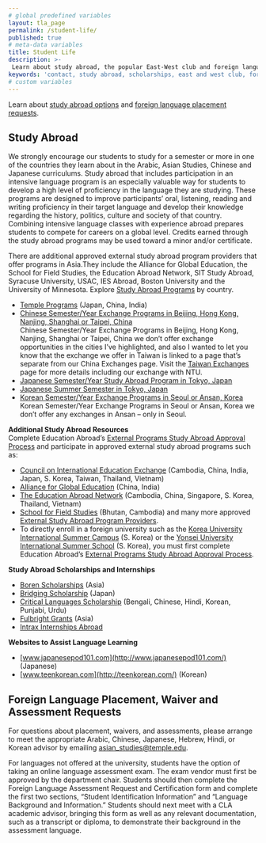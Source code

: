```yaml
---
# global predefined variables
layout: tla_page
permalink: /student-life/
published: true
# meta-data variables
title: Student Life
description: >-
 Learn about study abroad, the popular East-West club and foreign language placement.
keywords: 'contact, study abroad, scholarships, east and west club, foreign language assessment'
# custom variables
---
```

Learn about [study abroad options](#study-abroad) and [foreign language placement requests](#foreign-language-placement-waiver-and-assessment-requests).

## Study Abroad
We strongly encourage our students to study for a semester or more in one of the countries they learn about in the Arabic, Asian Studies, Chinese and Japanese curriculums. Study abroad that includes participation in an intensive language program is an especially valuable way for students to develop a high level of proficiency in the language they are studying. These programs are designed to improve participants’ oral, listening, reading and writing proficiency in their target language and develop their knowledge regarding the history, politics, culture and society of that country. Combining intensive language classes with experience abroad prepares students to compete for careers on a global level. Credits earned through the study abroad programs may be used toward a minor and/or certificate.

There are additional approved external study abroad program providers that offer programs in Asia.They include the Alliance for Global Education, the School for Field Studies, the Education Abroad Network, SIT Study Abroad, Syracuse University, USAC, IES Abroad, Boston University and the University of Minnesota. Explore [Study Abroad Programs](https://studyabroad.temple.edu/programs) by country.

- [Temple Programs](http://www.temple.edu/studyabroad/) (Japan, China, India)
- [Chinese Semester/Year Exchange Programs in Beijing, Hong Kong, Nanjing, Shanghai or Taipei, China](https://studyabroad.temple.edu/temple-exchanges/taiwan-exchanges)<br/>
Chinese Semester/Year Exchange Programs in Beijing, Hong Kong, Nanjing, Shanghai or Taipei, China we don’t offer exchange opportunities in the cities I’ve highlighted, and also I wanted to let you know that the exchange we offer in Taiwan is linked to a page that’s separate from our China Exchanges page. Visit the [Taiwan Exchanges](https://studyabroad.temple.edu/temple-exchanges/taiwan-exchanges) page for more details including our exchange with NTU.
- [Japanese Semester/Year Study Abroad Program in Tokyo, Japan](https://studyabroad.temple.edu/sites/temple-japan-semester)
- [Japanese Summer Semester in Tokyo, Japan](https://studyabroad.temple.edu/sites/temple-japan-summer)
- [Korean Semester/Year Exchange Programs in Seoul or Ansan, Korea](https://studyabroad.temple.edu/temple-exchanges/korea-exchanges)<br/>
 Korean Semester/Year Exchange Programs in Seoul or Ansan, Korea we don’t offer any exchanges in Ansan – only in Seoul.

**Additional Study Abroad Resources**<br>
Complete Education Abroad’s [External Programs Study Abroad Approval Process](https://studyabroad.temple.edu/external-programs-approval-process) and participate in approved external study abroad programs such as:
- [Council on International Education Exchange](https://studyabroad.temple.edu/external-programs-approval-process) (Cambodia, China, India, Japan, S. Korea, Taiwan, Thailand, Vietnam)
- [Alliance for Global Education](https://studyabroad.temple.edu/programs) (China, India)
- [The Education Abroad Network](https://studyabroad.temple.edu/sites/the-education-abroad-network) (Cambodia, China, Singapore, S. Korea, Thailand, Vietnam)
- [School for Field Studies](https://studyabroad.temple.edu/sites/school-for-field-studies) (Bhutan, Cambodia) and many more approved [External Study Abroad Program Providers](https://studyabroad.temple.edu/temple-external-programs).
- To directly enroll in a foreign university such as the [Korea University International Summer Campus](http://iie.korea.ac.kr/all/src/main/main.php) (S. Korea) or the [Yonsei University International Summer School](http://summer.yonsei.ac.kr/new/text.asp?mid=001001000&mo=1) (S. Korea), you must first complete Education Abroad’s [External Programs Study Abroad Approval Process](https://studyabroad.temple.edu/external-programs-approval-process). 	
 
**Study Abroad Scholarships and Internships**
- [Boren Scholarships](https://www.borenawards.org/) (Asia)
- [Bridging Scholarship](http://www.aatj.org/studyabroad/japan-bridging-scholarships) (Japan)
- [Critical Languages Scholarship](https://clscholarship.org/) (Bengali, Chinese, Hindi, Korean, Punjabi, Urdu)
- [Fulbright Grants](https://us.fulbrightonline.org/fulbright-us-student-program) (Asia)
- [Intrax Internships Abroad](https://www.globalinternships.com/)

**Websites to Assist Language Learning**
- [www.japanesepod101.com](http://www.japanesepod101.com/) (Japanese)
- [www.teenkorean.com](http://teenkorean.com/) (Korean)

## Foreign Language Placement, Waiver and Assessment Requests
For questions about placement, waivers, and assessments, please arrange to meet the appropriate Arabic, Chinese, Japanese, Hebrew, Hindi, or Korean advisor by emailing [asian_studies@temple.edu](mailto:asian_studies@temple.edu).

For languages not offered at the university, students have the option of taking an online language assessment exam. The exam vendor must first be approved by the department chair. Students should then complete the Foreign Language Assessment Request and Certification form and complete the first two sections, “Student Identification Information” and “Language Background and Information.” Students should next meet with a CLA academic advisor, bringing this form as well as any relevant documentation, such as a transcript or diploma, to demonstrate their background in the assessment language.
